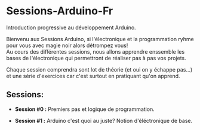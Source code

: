 # Sessions-Arduino-Fr
Introduction progressive au développement Arduino.

Bienvenu aux Sessions Arduino, si l'électronique et la programmation ryhme pour vous avec magie noir alors détrompez vous!  
Au cours des différentes sessions, nous allons apprendre enssemble les bases de l'électronique qui permettront de réaliser pas à pas vos projets.

Chaque session comprendra sont lot de théorie (et oui on y échappe pas...) et une série d'exercices car c'est surtout en pratiquant qu'on apprend.

## Sessions:

* **Session #0 :** Premiers pas et logique de programmation.

* **Session #1 :** Arduino c'est quoi au juste? Notion d'éléctronique de base.
